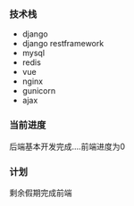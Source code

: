 ### 技术栈
- django
- django restframework
- mysql
- redis
- vue
- nginx
- gunicorn
- ajax

### 当前进度

后端基本开发完成....前端进度为0

### 计划

剩余假期完成前端
